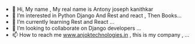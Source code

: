 - 👋 Hi, My name , My real name is  Antony joseph kanithkar
- 👀 I’m interested in Python Django And Rest and react , Then Books...
- 🌱 I’m currently learning Rest and React  ...
- 💞️ I’m looking to collaborate on  Django developers ...
- 📫 How to reach me  www.anjoktechnologies.in , this is my company , ...

<!---
sbtkani/sbtkani is a ✨ special ✨ repository because its `README.md` (this file) appears on your GitHub profile.
You can click the Preview link to take a look at your changes.
--->
